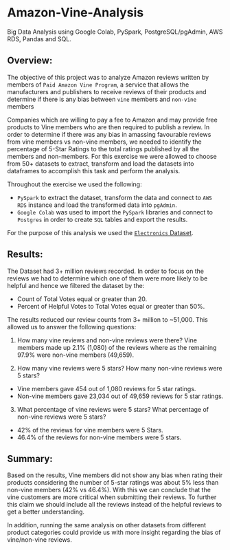 # Amazon-Vine-Analysis
Big Data Analysis using Google Colab, PySpark, PostgreSQL/pgAdmin, AWS RDS, Pandas and SQL.

## Overview:
The objective of this project was to analyze Amazon reviews written by members of `Paid Amazon Vine Program`, a service that allows the manufacturers and publishers to receive reviews of their products and determine if there is any bias between `vine` members and `non-vine` members

Companies which are willing to pay a fee to Amazon and may provide free products to Vine members who are then required to publish a review. In order to determine if there was any bias in amassing favourable reviews from vine members vs non-vine members, we needed to identify the percentage of 5-Star Ratings to the total ratings published by all the members and non-members. For this exercise we were allowed to choose from 50+ datasets to extract, transform and load the datasets into dataframes to accomplish this task and perform the analysis.

Throughout the exercise we used the following:
* `PySpark` to extract the dataset, transform the data and connect to `AWS RDS` instance and load the transformed data into `pgAdmin`.
* `Google Colab` was used to import the `PySpark` libraries and connect to `Postgres` in order to create `SQL` tables and export the results.

For the purpose of this analysis we used the [`Electronics` Dataset](https://s3.amazonaws.com/amazon-reviews-pds/tsv/index.txt).

## Results:
The Dataset had 3+ million reviews recorded. In order to focus on the reviews we had to determine which one of them were more likely to be helpful and hence we filtered the dataset by the:
* Count of Total Votes equal or greater than 20.
* Percent of Helpful Votes to Total Votes equal or greater than 50%.

The results reduced our review counts from 3+ million to ~51,000. This allowed us to answer the following questions:

1. How many vine reviews and non-vine reviews were there?
 Vine members made up 2.1% (1,080) of the reviews where as the remaining 97.9% were non-vine members (49,659).

2. How many vine reviews were 5 stars? How many non-vine reviews were 5 stars?
* Vine members gave 454 out of 1,080 reviews for 5 star ratings.
* Non-vine members gave 23,034 out of 49,659 reviews for 5 star ratings.

3. What percentage of vine reviews were 5 stars? What percentage of non-vine reviews were 5 stars?
* 42% of the reviews for vine members were 5 Stars.
* 46.4% of the reviews for non-vine members were 5 stars.

## Summary:
Based on the results, Vine members did not show any bias when rating their products considering the number of 5-star ratings was about 5% less than non-vine members (42% vs 46.4%). With this we can conclude that the vine customers are more critical when submitting their reviews. To further this claim we should include all the reviews instead of the helpful reviews to get a better understanding. 

In addition, running the same analysis on other datasets from different product categories could provide us with more insight regarding the bias of vine/non-vine reviews.